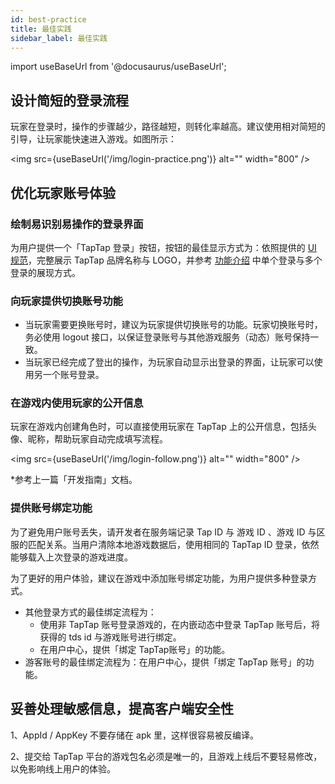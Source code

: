 ```yaml
---
id: best-practice
title: 最佳实践
sidebar_label: 最佳实践
---
```


import useBaseUrl from '@docusaurus/useBaseUrl';

## 设计简短的登录流程

玩家在登录时，操作的步骤越少，路径越短，则转化率越高。建议使用相对简短的引导，让玩家能快速进入游戏。如图所示：

<img src={useBaseUrl('/img/login-practice.png')} alt="" width="800" />

## 优化玩家账号体验

### 绘制易识别易操作的登录界面

为用户提供一个「TapTap 登录」按钮，按钮的最佳显示方式为：依照提供的 [UI 规范](/design/)，完整展示 TapTap 品牌名称与 LOGO，并参考 [功能介绍](/sdk/taptap-login/guide/start/) 中单个登录与多个登录的展现方式。



### 向玩家提供切换账号功能

- 当玩家需要更换账号时，建议为玩家提供切换账号的功能。玩家切换账号时，务必使用 logout 接口，以保证登录账号与其他游戏服务（动态）账号保持一致。
- 当玩家已经完成了登出的操作，为玩家自动显示出登录的界面，让玩家可以使用另一个账号登录。


### 在游戏内使用玩家的公开信息
 
玩家在游戏内创建角色时，可以直接使用玩家在 TapTap 上的公开信息，包括头像、昵称，帮助玩家自动完成填写流程。  

<img src={useBaseUrl('/img/login-follow.png')} alt="" width="800" />

*参考上一篇「开发指南」文档。

### 提供账号绑定功能
 
为了避免用户账号丢失，请开发者在服务端记录 Tap ID 与 游戏 ID 、游戏 ID 与区服的匹配关系。当用户清除本地游戏数据后，使用相同的 TapTap ID 登录，依然能够载入上次登录的游戏进度。

为了更好的用户体验，建议在游戏中添加账号绑定功能，为用户提供多种登录方式。

- 其他登录方式的最佳绑定流程为：  
    - 使用非 TapTap 账号登录游戏的，在内嵌动态中登录 TapTap 账号后，将获得的 tds id 与游戏账号进行绑定。
    - 在用户中心，提供「绑定 TapTap账号」的功能。 
- 游客账号的最佳绑定流程为：在用户中心，提供「绑定 TapTap 账号」的功能。


## 妥善处理敏感信息，提高客户端安全性

1、AppId / AppKey 不要存储在 apk 里，这样很容易被反编译。

2、提交给 TapTap 平台的游戏包名必须是唯一的，且游戏上线后不要轻易修改，以免影响线上用户的体验。